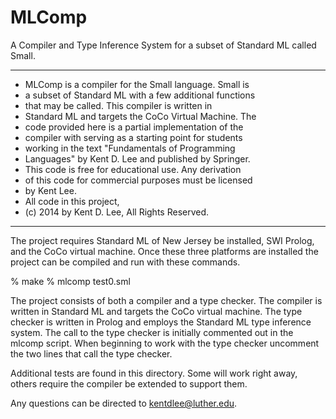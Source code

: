 MLComp
======

A Compiler and Type Inference System for a subset of Standard ML called Small. 

**********************************************************
* MLComp is a compiler for the Small language. Small is  
* a subset of Standard ML with a few additional functions
* that may be called. This compiler is written in        
* Standard ML and targets the CoCo Virtual Machine. The
* code provided here is a partial implementation of the 
* compiler with serving as a starting point for students
* working in the text "Fundamentals of Programming 
* Languages" by Kent D. Lee and published by Springer. 
* This code is free for educational use. Any derivation
* of this code for commercial purposes must be licensed
* by Kent Lee. 
* All code in this project,
* (c) 2014 by Kent D. Lee, All Rights Reserved. 
*********************************************************

The project requires Standard ML of New Jersey be installed, 
SWI Prolog, and the CoCo virtual machine. Once these three
platforms are installed the project can be compiled and
run with these commands.

% make
% mlcomp test0.sml

The project consists of both a compiler and a type checker. The
compiler is written in Standard ML and targets the CoCo virtual
machine. The type checker is written in Prolog and employs the 
Standard ML type inference system. The call to the type checker 
is initially commented out in the mlcomp script. When beginning
to work with the type checker uncomment the two lines that call 
the type checker. 

Additional tests are found in this directory. Some will work 
right away, others require the compiler be extended to support
them. 

Any questions can be directed to kentdlee@luther.edu.

